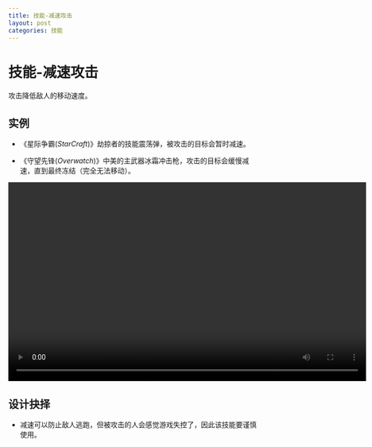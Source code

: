 ```yaml
---
title: 技能-减速攻击
layout: post
categories: 技能
---
```


# 技能-减速攻击
攻击降低敌人的移动速度。

## 实例

- 《星际争霸(*StarCraft*)》劫掠者的技能震荡弹，被攻击的目标会暂时减速。

- 《守望先锋(*Overwatch*)》中美的主武器冰霜冲击枪，攻击的目标会缓慢减速，直到最终冻结（完全无法移动）。

<video width="720" height="400" controls>
    <source src="{{ site.url }}/videos/美-冰霜冲击枪.mp4" type="video/mp4">
</video>

## 设计抉择
- 减速可以防止敌人逃跑，但被攻击的人会感觉游戏失控了，因此该技能要谨慎使用。